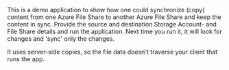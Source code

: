 This is a demo application to show how one could synchronize (copy) content from one Azure File Share to another Azure File Share and keep the content in sync.
Provide the source and destination Storage Account- and File Share details and run the application.
Next time you run it, it will look for changes and 'sync' only the changes.

It uses server-side copies, so the file data doesn't traverse your client that runs the app.
